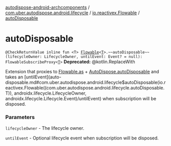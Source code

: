 [autodispose-android-archcomponents](../../index.md) / [com.uber.autodispose.android.lifecycle](../index.md) / [io.reactivex.Flowable](index.md) / [autoDisposable](./auto-disposable.md)

# autoDisposable

`@CheckReturnValue inline fun <T> `[`Flowable`](http://reactivex.io/RxJava/2.x/javadoc/io/reactivex/Flowable.html)`<`[`T`](auto-disposable.md#T)`>.~~autoDisposable~~(lifecycleOwner: LifecycleOwner, untilEvent: Event? = null): FlowableSubscribeProxy<`[`T`](auto-disposable.md#T)`>`
**Deprecated:** @kotlin.ReplaceWith

Extension that proxies to [Flowable.as](http://reactivex.io/RxJava/2.x/javadoc/io/reactivex/Flowable.html) + [AutoDispose.autoDisposable](#) and takes an [untilEvent](auto-disposable.md#com.uber.autodispose.android.lifecycle$autoDisposable(io.reactivex.Flowable((com.uber.autodispose.android.lifecycle.autoDisposable.T)), androidx.lifecycle.LifecycleOwner, androidx.lifecycle.Lifecycle.Event)/untilEvent) when
subscription will be disposed.

### Parameters

`lifecycleOwner` - The lifecycle owner.

`untilEvent` - Optional lifecycle event when subscription will be disposed.